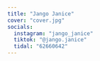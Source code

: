```yaml
---
title: "Jango Janice"
cover: "cover.jpg"
socials:
  instagram: "jango_janice"
  tiktok: "@jango.janice"
  tidal: "62660642"
---
```



